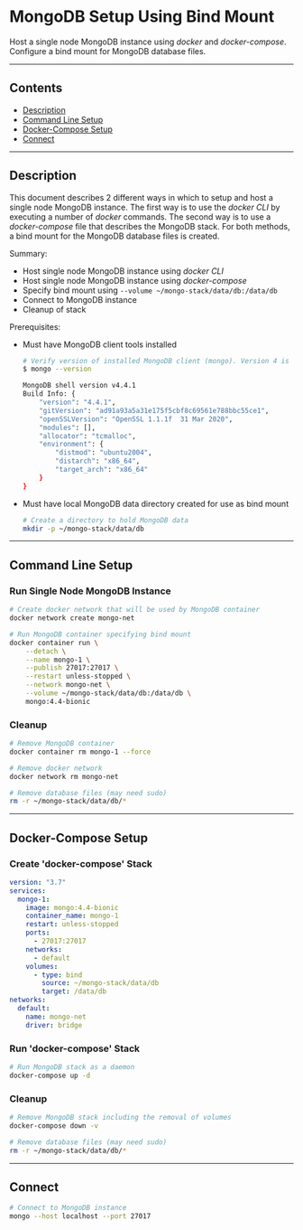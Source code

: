 # MongoDB Setup Using Bind Mount

Host a single node MongoDB instance using _docker_ and _docker-compose_. Configure a bind mount for MongoDB database files.

---

## Contents

- [Description](#description)
- [Command Line Setup](#command-line-setup)
- [Docker-Compose Setup](#docker-compose-setup)
- [Connect](#connect)

---

## Description

This document describes 2 different ways in which to setup and host a single node MongoDB instance. The first way is to use the _docker CLI_ by executing a number of _docker_ commands. The second way is to use a _docker-compose_ file that describes the MongoDB stack. For both methods, a bind mount for the MongoDB database files is created.

Summary:

- Host single node MongoDB instance using _docker CLI_
- Host single node MongoDB instance using _docker-compose_
- Specify bind mount using `--volume ~/mongo-stack/data/db:/data/db`
- Connect to MongoDB instance
- Cleanup of stack

Prerequisites:

- Must have MongoDB client tools installed

  ```bash
  # Verify version of installed MongoDB client (mongo). Version 4 is recommended
  $ mongo --version

  MongoDB shell version v4.4.1
  Build Info: {
      "version": "4.4.1",
      "gitVersion": "ad91a93a5a31e175f5cbf8c69561e788bbc55ce1",
      "openSSLVersion": "OpenSSL 1.1.1f  31 Mar 2020",
      "modules": [],
      "allocator": "tcmalloc",
      "environment": {
          "distmod": "ubuntu2004",
          "distarch": "x86_64",
          "target_arch": "x86_64"
      }
  }
  ```

- Must have local MongoDB data directory created for use as bind mount

  ```bash
  # Create a directory to hold MongoDB data
  mkdir -p ~/mongo-stack/data/db
  ```

---

## Command Line Setup

### Run Single Node MongoDB Instance

```bash
# Create docker network that will be used by MongoDB container
docker network create mongo-net

# Run MongoDB container specifying bind mount
docker container run \
    --detach \
    --name mongo-1 \
    --publish 27017:27017 \
    --restart unless-stopped \
    --network mongo-net \
    --volume ~/mongo-stack/data/db:/data/db \
    mongo:4.4-bionic
```

### Cleanup

```bash
# Remove MongoDB container
docker container rm mongo-1 --force

# Remove docker network
docker network rm mongo-net

# Remove database files (may need sudo)
rm -r ~/mongo-stack/data/db/*
```

---

## Docker-Compose Setup

### Create 'docker-compose' Stack

```yml
version: "3.7"
services:
  mongo-1:
    image: mongo:4.4-bionic
    container_name: mongo-1
    restart: unless-stopped
    ports:
      - 27017:27017
    networks:
      - default
    volumes:
      - type: bind
        source: ~/mongo-stack/data/db
        target: /data/db
networks:
  default:
    name: mongo-net
    driver: bridge
```

### Run 'docker-compose' Stack

```bash
# Run MongoDB stack as a daemon
docker-compose up -d
```

### Cleanup

```bash
# Remove MongoDB stack including the removal of volumes
docker-compose down -v

# Remove database files (may need sudo)
rm -r ~/mongo-stack/data/db/*
```

---

## Connect

```bash
# Connect to MongoDB instance
mongo --host localhost --port 27017
```
